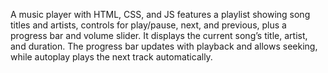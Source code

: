 A music player with HTML, CSS, and JS features a playlist showing song titles and artists, controls for play/pause, next, and previous, plus a progress bar and volume slider. It displays the current song’s title, artist, and duration. The progress bar updates with playback and allows seeking, while autoplay plays the next track automatically.
